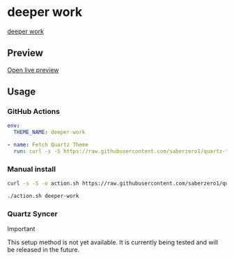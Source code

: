 # deeper work

[deeper work](https://www.lfern.com/)

## Preview

[Open live preview](https://quartz-themes.github.io/deeper-work/)

## Usage

### GitHub Actions

```yaml
env:
  THEME_NAME: deeper-work
```

```yaml
- name: Fetch Quartz Theme
  run: curl -s -S https://raw.githubusercontent.com/saberzero1/quartz-themes/master/action.sh | bash -s -- $THEME_NAME
```

### Manual install

```bash
curl -s -S -o action.sh https://raw.githubusercontent.com/saberzero1/quartz-themes/master/action.sh

./action.sh deeper-work
```

### Quartz Syncer

> [!IMPORTANT]
> This setup method is not yet available. It is currently being tested and will be released in the future.

